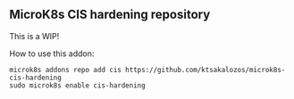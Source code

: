 ## MicroK8s CIS hardening repository

This is a WIP!

How to use this addon:
```
microk8s addons repo add cis https://github.com/ktsakalozos/microk8s-cis-hardening
sudo microk8s enable cis-hardening
```

